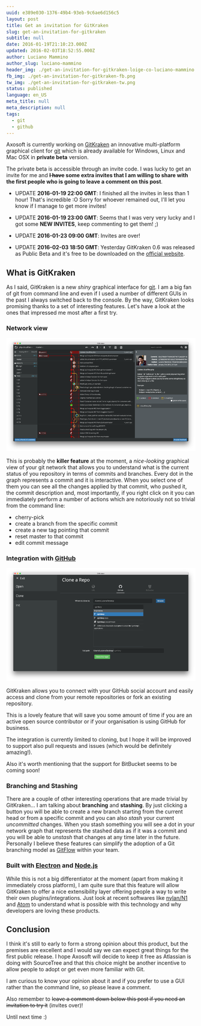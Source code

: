 ```yaml
---
uuid: e389e030-1376-49b4-93eb-9c6ae6d156c5
layout: post
title: Get an invitation for GitKraken
slug: get-an-invitation-for-gitkraken
subtitle: null
date: 2016-01-19T21:10:23.000Z
updated: 2016-02-03T18:52:55.000Z
author: Luciano Mammino
author_slug: luciano-mammino
header_img: ./get-an-invitation-for-gitkraken-loige-co-luciano-mammino.png
fb_img: ./get-an-invitation-for-gitkraken-fb.png
tw_img: ./get-an-invitation-for-gitkraken-tw.png
status: published
language: en_US
meta_title: null
meta_description: null
tags:
  - git
  - github
---
```


Axosoft is currently working on [GitKraken](http://www.gitkraken.com/) an innovative multi-platform graphical client for [git](/tag/git) which is already available for Windows, Linux and Mac OSX in **private beta** version.

The private beta is accessible through an invite code.
I was lucky to get an invite for me and **~~I have~~ some extra invites that I am willing to share with the first people who is going to leave a comment on this post**.

- UPDATE **2016-01-19 22:00 GMT**: I finished all the invites in less than 1 hour! That's incredible :O Sorry for whoever remained out, I'll let you know if I manage to get more invites!

- UPDATE **2016-01-19 23:00 GMT**: Seems that I was very very lucky and I got some **NEW INVITES**, keep commenting to get them! ;)

- UPDATE **2016-01-23 09:00 GMT**: Invites are over!

- UPDATE **2016-02-03 18:50 GMT**: Yesterday GitKraken 0.6 was released as Public Beta and it's free to be downloaded on the [official website](http://www.gitkraken.com/).

## What is GitKraken

As I said, GitKraken is a new _shiny_ graphical interface for [git](/tag/git). I am a big fan of git from command line and even if I used a number of different GUIs in the past I always switched back to the console.
By the way, GitKraken looks promising thanks to a set of interesting features. Let's have a look at the ones that impressed me most after a first try.

### Network view

[![GitKraken network view branching model graph](./gitkraken-network-view-loige-co-luciano-mammino-small-1.png)](./gitkraken-network-view-loige-co-luciano-mammino-big.png)

This is probably the **killer feature** at the moment, a _nice-looking_ graphical view of your git network that allows you to understand what is the current status of you repository in terms of commits and branches. Every dot in the graph represents a commit and it is interactive. When you select one of them you can see all the changes applied by that commit, who pushed it, the commit description and, most importantly, if you right click on it you can immediately perform a number of actions which are notoriously not so trivial from the command line:

- cherry-pick
- create a branch from the specific commit
- create a new tag pointing that commit
- reset master to that commit
- edit commit message

### Integration with [GitHub](/tag/github)

[![GitKraken integration with GitHub](./gitkraken-github-integration-loige-co-luciano-mammino-small.png)](./gitkraken-github-integration-loige-co-luciano-mammino-big.png)

GitKraken allows you to connect with your GitHub social account and easily access and clone from your remote repositories or fork an existing repository.

This is a lovely feature that will save you some amount of time if you are an active open source contributor or if your organisation is using GitHub for business.

The integration is currently limited to cloning, but I hope it will be improved to support also pull requests and issues (which would be definitely amazing!).

Also it's worth mentioning that the support for BitBucket seems to be coming soon!

### Branching and Stashing

There are a couple of other interesting operations that are made trivial by GitKraken...
I am talking about **branching** and **stashing**. By just clicking a button you will be able to create a new branch starting from the current head or from a specific commit and you can also _stash_ your current _uncommitted_ changes. When you stash something you will see a dot in your network graph that represents the stashed data as if it was a commit and you will be able to _unstash_ that changes at any time later in the future.
Personally I believe these features can simplify the adoption of a Git branching model as [GitFlow](http://nvie.com/posts/a-successful-git-branching-model/) within your team.

### Built with [Electron](http://electron.atom.io/) and [Node.js](/tag/node-js)

While this is not a big differentiator at the moment (apart from making it immediately cross platform), I am quite sure that this feature will allow GitKraken to offer a nice extensibility layer offering people a way to write their own plugins/integrations.
Just look at recent softwares like [nylan/N1](https://github.com/nylas/N1) and [Atom](/3-invitations-to-try-atom-io/) to understand what is possible with this technology and why developers are loving these products.

## Conclusion

I think it's still to early to form a strong opinion about this product, but the premises are excellent and I would say we can expect great things for the first public release. I hope Axosoft will decide to keep it free as Atlassian is doing with SourceTree and that this choice might be another incentive to allow people to adopt or get even more familiar with Git.

I am curious to know your opinion about it and if you prefer to use a GUI rather than the command line, so please leave a comment.

Also remember to ~~leave a comment down below this post if you need an invitation to try it~~ (invites over)!

Until next time :)
